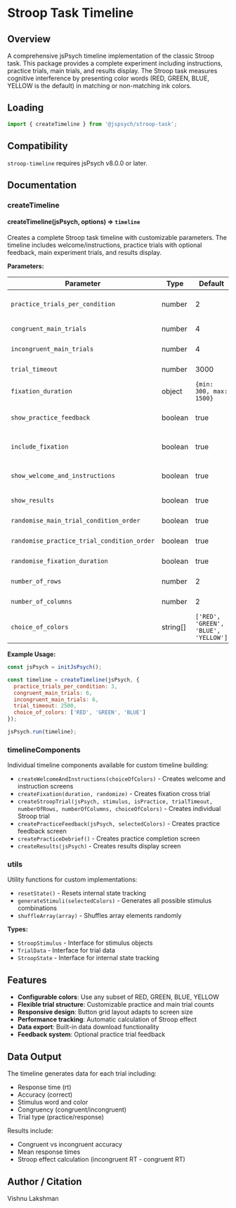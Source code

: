 # Stroop Task Timeline

## Overview

A comprehensive jsPsych timeline implementation of the classic Stroop task. This package provides a complete experiment including instructions, practice trials, main trials, and results display. The Stroop task measures cognitive interference by presenting color words (RED, GREEN, BLUE, YELLOW is the default) in matching or non-matching ink colors.

## Loading

```javascript
import { createTimeline } from '@jspsych/stroop-task';
```

## Compatibility

`stroop-timeline` requires jsPsych v8.0.0 or later.

## Documentation

### createTimeline

#### createTimeline(jsPsych, options) ⇒ <code>timeline</code>

Creates a complete Stroop task timeline with customizable parameters. The timeline includes welcome/instructions, practice trials with optional feedback, main experiment trials, and results display.

**Parameters:**

| Parameter | Type | Default | Description |
|-----------|------|---------|-------------|
| `practice_trials_per_condition` | number | 2 | Number of practice trials per condition (congruent/incongruent) |
| `congruent_main_trials` | number | 4 | Number of congruent trials in main experiment |
| `incongruent_main_trials` | number | 4 | Number of incongruent trials in main experiment |
| `trial_timeout` | number | 3000 | Maximum time (ms) allowed per trial |
| `fixation_duration` | object | `{min: 300, max: 1500}` | Duration range for fixation cross |
| `show_practice_feedback` | boolean | true | Whether to show feedback during practice |
| `include_fixation` | boolean | true | Whether to include fixation cross between trials |
| `show_welcome_and_instructions` | boolean | true | Whether to show welcome and instruction screens |
| `show_results` | boolean | true | Whether to show results at the end |
| `randomise_main_trial_condition_order` | boolean | true | Whether to randomize main trial order |
| `randomise_practice_trial_condition_order` | boolean | true | Whether to randomize practice trial order |
| `randomise_fixation_duration` | boolean | true | Whether to randomize fixation duration |
| `number_of_rows` | number | 2 | Number of rows for response button grid |
| `number_of_columns` | number | 2 | Number of columns for response button grid |
| `choice_of_colors` | string[] | `['RED', 'GREEN', 'BLUE', 'YELLOW']` | Colors to use in the task |

**Example Usage:**
```javascript
const jsPsych = initJsPsych();

const timeline = createTimeline(jsPsych, {
  practice_trials_per_condition: 3,
  congruent_main_trials: 6,
  incongruent_main_trials: 6,
  trial_timeout: 2500,
  choice_of_colors: ['RED', 'GREEN', 'BLUE']
});

jsPsych.run(timeline);
```

### timelineComponents

Individual timeline components available for custom timeline building:

- `createWelcomeAndInstructions(choiceOfColors)` - Creates welcome and instruction screens
- `createFixation(duration, randomize)` - Creates fixation cross trial
- `createStroopTrial(jsPsych, stimulus, isPractice, trialTimeout, numberOfRows, numberOfColumns, choiceOfColors)` - Creates individual Stroop trial
- `createPracticeFeedback(jsPsych, selectedColors)` - Creates practice feedback screen
- `createPracticeDebrief()` - Creates practice completion screen
- `createResults(jsPsych)` - Creates results display screen

### utils

Utility functions for custom implementations:

- `resetState()` - Resets internal state tracking
- `generateStimuli(selectedColors)` - Generates all possible stimulus combinations
- `shuffleArray(array)` - Shuffles array elements randomly

**Types:**
- `StroopStimulus` - Interface for stimulus objects
- `TrialData` - Interface for trial data
- `StroopState` - Interface for internal state tracking

## Features

- **Configurable colors**: Use any subset of RED, GREEN, BLUE, YELLOW
- **Flexible trial structure**: Customizable practice and main trial counts
- **Responsive design**: Button grid layout adapts to screen size
- **Performance tracking**: Automatic calculation of Stroop effect
- **Data export**: Built-in data download functionality
- **Feedback system**: Optional practice trial feedback

## Data Output

The timeline generates data for each trial including:
- Response time (rt)
- Accuracy (correct)
- Stimulus word and color
- Congruency (congruent/incongruent)
- Trial type (practice/response)

Results include:
- Congruent vs incongruent accuracy
- Mean response times
- Stroop effect calculation (incongruent RT - congruent RT)

## Author / Citation

Vishnu Lakshman